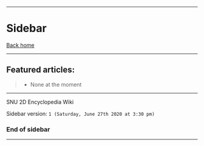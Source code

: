 
***

# Sidebar

[Back home](https://github.com/seanpm2001/SNU_2D_Encyclopedia/wiki/)

***

## Featured articles:

> * None at the moment

***

SNU 2D Encyclopedia Wiki

Sidebar version: `1 (Saturday, June 27th 2020 at 3:30 pm)`

### End of sidebar

***
